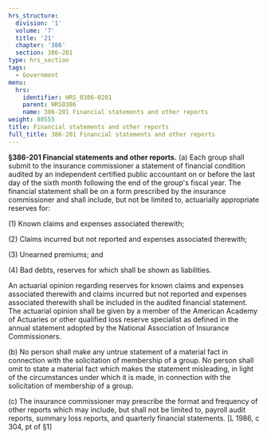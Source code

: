 ```yaml
---
hrs_structure:
  division: '1'
  volume: '7'
  title: '21'
  chapter: '386'
  section: 386-201
type: hrs_section
tags:
  - Government
menu:
  hrs:
    identifier: HRS_0386-0201
    parent: HRS0386
    name: 386-201 Financial statements and other reports
weight: 80555
title: Financial statements and other reports
full_title: 386-201 Financial statements and other reports
---
```

**§386-201 Financial statements and other reports.** (a) Each group shall submit to the insurance commissioner a statement of financial condition audited by an independent certified public accountant on or before the last day of the sixth month following the end of the group's fiscal year. The financial statement shall be on a form prescribed by the insurance commissioner and shall include, but not be limited to, actuarially appropriate reserves for:

(1) Known claims and expenses associated therewith;

(2) Claims incurred but not reported and expenses associated therewith;

(3) Unearned premiums; and

(4) Bad debts, reserves for which shall be shown as liabilities.

An actuarial opinion regarding reserves for known claims and expenses associated therewith and claims incurred but not reported and expenses associated therewith shall be included in the audited financial statement. The actuarial opinion shall be given by a member of the American Academy of Actuaries or other qualified loss reserve specialist as defined in the annual statement adopted by the National Association of Insurance Commissioners.

(b) No person shall make any untrue statement of a material fact in connection with the solicitation of membership of a group. No person shall omit to state a material fact which makes the statement misleading, in light of the circumstances under which it is made, in connection with the solicitation of membership of a group.

(c) The insurance commissioner may prescribe the format and frequency of other reports which may include, but shall not be limited to, payroll audit reports, summary loss reports, and quarterly financial statements. [L 1986, c 304, pt of §1]